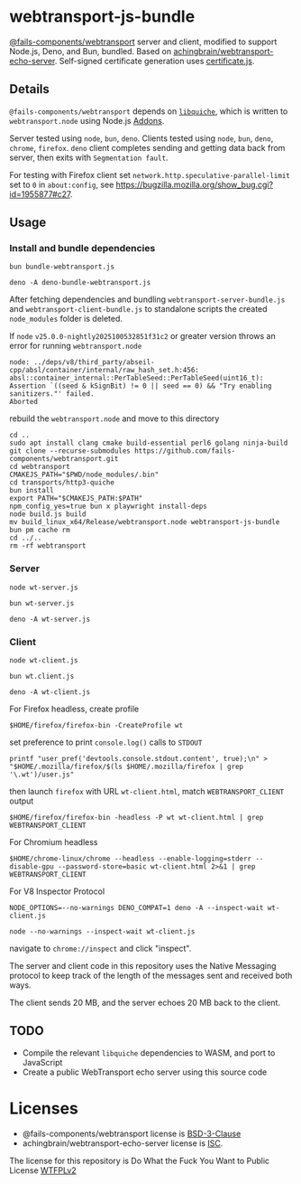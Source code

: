 # webtransport-js-bundle

[@fails-components/webtransport](https://github.com/fails-components/webtransport)
server and client, modified to support Node.js, Deno, and Bun, bundled. Based on [achingbrain/webtransport-echo-server](https://github.com/achingbrain/webtransport-echo-server).
Self-signed certificate generation uses [certificate.js](https://github.com/achingbrain/webtransport-echo-server/blob/main/certificate.js).

## Details

`@fails-components/webtransport` depends on [`libquiche`](https://github.com/google/quiche), which is written to `webtransport.node`
using Node.js [Addons](https://nodejs.org/api/addons.html). 

Server tested using `node`, `bun`, `deno`. Clients tested using `node`, `bun`, `deno`, `chrome`, `firefox`. `deno` client completes sending and getting data back from server, then exits with `Segmentation fault`. 

For testing with Firefox client set `network.http.speculative-parallel-limit` set to `0` in `about:config`, see https://bugzilla.mozilla.org/show_bug.cgi?id=1955877#c27.


## Usage

### Install and bundle dependencies

```
bun bundle-webtransport.js
```

```
deno -A deno-bundle-webtransport.js
```

After fetching dependencies and bundling `webtransport-server-bundle.js`
and `webtransport-client-bundle.js` to standalone scripts the created `node_modules` folder is
deleted.

If `node` `v25.0.0-nightly2025100532851f31c2` or greater version throws an error 
 for running `webtransport.node`
```
node: ../deps/v8/third_party/abseil-cpp/absl/container/internal/raw_hash_set.h:456: absl::container_internal::PerTableSeed::PerTableSeed(uint16_t): Assertion `((seed & kSignBit) != 0 || seed == 0) && "Try enabling sanitizers."' failed.
Aborted
```

rebuild the `webtransport.node` and move to this directory

```
cd ..
sudo apt install clang cmake build-essential perl6 golang ninja-build
git clone --recurse-submodules https://github.com/fails-components/webtransport.git
cd webtransport
CMAKEJS_PATH="$PWD/node_modules/.bin"
cd transports/http3-quiche
bun install
export PATH="$CMAKEJS_PATH:$PATH"
npm_config_yes=true bun x playwright install-deps
node build.js build
mv build_linux_x64/Release/webtransport.node webtransport-js-bundle
bun pm cache rm
cd ../..
rm -rf webtransport
```

### Server

```
node wt-server.js
```

```
bun wt-server.js 
```

```
deno -A wt-server.js 
```

### Client

```
node wt-client.js
```

```
bun wt.client.js 
```

```
deno -A wt-client.js
```

For Firefox headless, create profile
```
$HOME/firefox/firefox-bin -CreateProfile wt
```

set preference to print `console.log()` calls to `STDOUT`

```
printf "user_pref('devtools.console.stdout.content', true);\n" > "$HOME/.mozilla/firefox/$(ls $HOME/.mozilla/firefox | grep '\.wt')/user.js"
```

then launch `firefox` with URL `wt-client.html`, match `WEBTRANSPORT_CLIENT` output

```
$HOME/firefox/firefox-bin -headless -P wt wt-client.html | grep WEBTRANSPORT_CLIENT
```

For Chromium headless

```
$HOME/chrome-linux/chrome --headless --enable-logging=stderr --disable-gpu --password-store=basic wt-client.html 2>&1 | grep WEBTRANSPORT_CLIENT
```

For V8 Inspector Protocol

```
NODE_OPTIONS=--no-warnings DENO_COMPAT=1 deno -A --inspect-wait wt-client.js
```

```
node --no-warnings --inspect-wait wt-client.js
```

navigate to `chrome://inspect` and click "inspect".

The server and client code in this repository uses the Native Messaging 
protocol to keep track of the length of the messages sent and received both ways.

The client sends 20 MB, and the server echoes 20 MB back to the client.

## TODO

- Compile the relevant `libquiche` dependencies to WASM, and port to JavaScript
- Create a public WebTransport echo server using this source code

# Licenses

- @fails-components/webtransport license is [BSD-3-Clause](https://github.com/guest271314/webtransport-1/blob/master/package.json#L13C15-L13C27)
- achingbrain/webtransport-echo-server
license is [ISC](https://github.com/achingbrain/webtransport-echo-server/blob/main/package.json#L11).

The license for this repository is Do What the Fuck You Want to Public License [WTFPLv2](http://www.wtfpl.net/about/)

